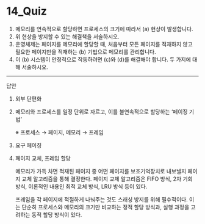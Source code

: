# 14_Quiz

1. 메모리를 연속적으로 할당하면 프로세스의 크기에 따라서 (a) 현상이 발생합니다.
2. 위 현상을 방지할 수 있는 해결책을 서술하시오.
3. 운영체제는 페이지를 메모리에 할당할 때, 처음부터 모든 페이지를 적재하지 않고 필요한 페이지만을 적재하는 (b) 기법으로 메모리를 관리합니다.
4. 이 (b) 시스템이 안정적으로 작동하려면 (c)와 (d)를 해결해야 합니다. 두 가지에 대해 서술하시오.

---

답안

1. 외부 단편화
2. 메모리와 프로세스를 일정 단위로 자르고, 이를 불연속적으로 할당하는 ‘페이징 기법’
    
    ※ 프로세스 → 페이지, 메모리 → 프레임
    
3. 요구 페이징
4. 페이지 교체, 프레임 할당
    
    메모리가 가득 차면 적재된 페이지 중 어떤 페이지를 보조기억장치로 내보낼지 페이지 교체 알고리즘을 통해 결정한다. 페이지 교체 알고리즘은 FIFO 방식, 2차 기회 방식, 이론적인 내용인 최적 교체 방식, LRU 방식 등이 있다.
    
    프레임을 각 페이지에 적절하게 나눠주는 것도 스래싱 방지를 위해 필수적이다. 이는 단순히 프로세스와 메모리의 크기만 비교하는 정적 할당 방식과, 실행 과정을 고려하는 동적 할당 방식이 있다.